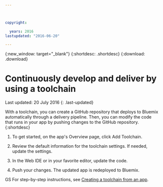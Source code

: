 ```yaml
---

 

copyright:

  years: 2016
lastupdated: "2016-06-20"

---
```


{:new_window: target="_blank"}
{:shortdesc: .shortdesc}
{:download: .download}

# Continuously develop and deliver by using a toolchain
Last updated: 20 July 2016
{: .last-updated}

With a toolchain, you can create a GitHub repository that deploys to Bluemix automatically through a delivery pipeline. 
Then, you can modify the code that runs in your app by pushing changes to the GitHub repository.
{:shortdesc}

1. To get started, on the app's Overview page, click Add Toolchain.

2. Review the default information for the toolchain settings. If needed, update the settings.

3. In the Web IDE or in your favorite editor, update the code.

4. Push your changes. The updated app is redeployed to Bluemix.

GS
For step-by-step instructions, see [Creating a toolchain from an app](../../toolchains/toolchains_setup.html#creating_a_toolchain_from_an_app).


